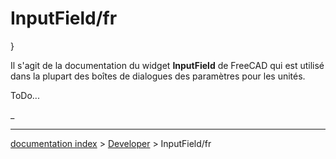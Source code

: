 # InputField/fr
}

Il s\'agit de la documentation du widget **InputField** de FreeCAD qui est utilisé dans la plupart des boîtes de dialogues des paramètres pour les unités.

ToDo\...



_

---
[documentation index](../README.md) > [Developer](Category_Developer.md) > InputField/fr
